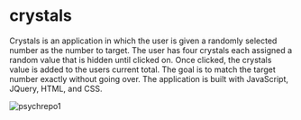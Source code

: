 # crystals
Crystals is an application in which the user is given a randomly selected number as the number to target.  The user has four crystals each assigned a random value that is hidden until clicked on.  Once clicked, the crystals value is added to the users current total.  The goal is to match the target number exactly without going over.  The application is built with JavaScript, JQuery, HTML, and CSS.

![psychrepo1](https://user-images.githubusercontent.com/28810487/32125181-abaa668e-bb38-11e7-81ec-6aedeaee26de.gif)
